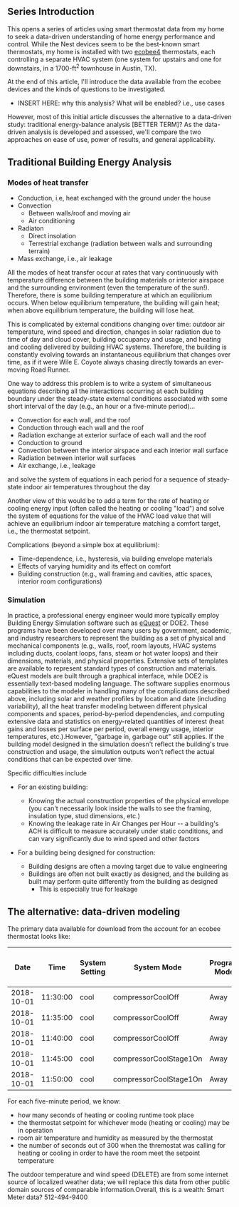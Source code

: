 ## Series Introduction

This opens a series of articles using smart thermostat data from my home to seek a data-driven understanding of home energy performance and control.  While the Nest devices seem to be the best-known smart thermostats, my home is installed with two [ecobee4](https://www.ecobee.com/ecobee4/) thermostats, each controlling a separate HVAC system (one system for upstairs and one for downstairs, in a 1700-ft<sup>2</sup> townhouse in Austin, TX).  

At the end of this article, I'll introduce the data available from the ecobee devices and the kinds of questions to be investigated.  

* INSERT HERE:  why this analysis?  What will be enabled?  i.e., use cases

However, most of this initial article discusses the alternative to a data-driven study:  traditional energy-balance analysis [BETTER TERM]?  As the data-driven analysis is developed and assessed, we'll compare the two approaches on ease of use, power of results, and general applicability.  

## Traditional Building Energy Analysis
### Modes of heat transfer
* Conduction, i.e, heat exchanged with the ground under the house
* Convection
    * Between walls/roof and moving air
    * Air conditioning
* Radiaton
	* Direct insolation
    * Terrestrial exchange (radiation between walls and surrounding terrain)
* Mass exchange, i.e., air leakage

All the modes of heat transfer occur at rates that vary continuously with temperature difference between the building materials or interior airspace and the surrounding environment (even the temperature of the sun!).  Therefore, there is some building temperature at which an equilibrium occurs.  When below equilibrium temperature, the building will gain heat; when above equilibrium temperature, the building will lose heat. 

This is complicated by external conditions changing over time:  outdoor air temperature, wind speed and direction, changes in solar radiation due to time of day and cloud cover, building occupancy and usage, and heating and cooling delivered by building HVAC systems.  Therefore, the building is constantly evolving towards an instantaneous equilibrium that changes over time, as if it were Wile E. Coyote always chasing directly towards an ever-moving Road Runner.

One way to address this problem is to write a system of simultaneous equations describing all the interactions occurring at each building boundary under the steady-state external conditions associated with some short interval of the day (e.g., an hour or a five-minute period)...

* Convection for each wall, and the roof
* Conduction through each wall and the roof
* Radiation exchange at exterior surface of each wall and the roof
* Conduction to ground
* Convection between the interior airspace and each interior wall surface
* Radiation between interior wall surfaces
* Air exchange, i.e., leakage

and solve the system of equations in each period for a sequence of steady-state indoor air temperatures throughout the day 

Another view of this would be to add a term for the rate of heating or cooling energy input (often called the heating or cooling "load") and solve the system of equations for the value of the HVAC load value that will achieve an equilibrium indoor air temperature matching a comfort target, i.e., the thermostat setpoint.

Complications (beyond a simple box at equilibrium):
* Time-dependence, i.e., hysteresis, via building envelope materials
* Effects of varying humidity and its effect on comfort
* Building construction (e.g., wall framing and cavities, attic spaces, interior room configurations)

### Simulation
In practice, a professional energy engineer would more typically employ Building Energy Simulation software such as [eQuest](http://www.doe2.com/equest/) or DOE2.  These programs have been developed over many users by government, academic, and industry researchers to represent the building as a set of physical and mechanical components (e.g., walls, roof, room layouts, HVAC systems including ducts, coolant loops, fans, steam or hot water loops) and their dimensions, materials, and physical properties.  Extensive sets of templates are available to represent standard types of construction and materials.  eQuest models are built through a graphical interface, while DOE2 is essentially text-based modeling language.  The software supplies enormous capabilities to the modeler in handling many of the complications described above, including solar and weather profiles by location and date (including variability), all the heat transfer modeling between different physical components and spaces, period-by-period dependencies, and computing extensive data and statistics on energy-related quantities of interest (heat gains and losses per surface per period, overall energy usage, interior temperatures, etc.).However, "garbage in, garbage out" still applies.  If the building model designed in the simulation doesn't reflect the building's true construction and usage, the simulation outputs won't reflect the actual conditions that can be expected over time.  

Specific difficulties include
* For an existing building:

	* Knowing the actual construction properties of the physical envelope (you can't necessarily look inside the walls to see the framing, insulation type, stud dimensions, etc.)
	* Knowing the leakage rate in Air Changes per Hour -- a building's ACH is difficult to measure accurately under static conditions, and can vary significantly due to wind speed and other factors
* For a building being designed for construction:
	* Building designs are often a moving target due to value engineering
	* Buildings are often not built exactly as designed, and the building as built may perform quite differently from the building as designed
		* This is especially true for leakage

## The alternative:  data-driven modeling
The primary data available for download from the account for an ecobee thermostat looks like:

| Date       | Time     | System Setting | System Mode            | Program Mode | Cool Set Temp (F) | Heat Set Temp (F) | Current Temp (F) | Current Humidity (%RH) | Outdoor Temp (F) | Cool Stage 1 (sec) | Heat Stage 1 (sec) | Fan (sec) | Thermostat Temperature (F) | Thermostat Humidity (%RH) |
| ---------- | -------- | -------------- | ---------------------- | ------------ | ----------------- | ----------------- | ---------------- | ---------------------- | ---------------- | ------------------ | ------------------ | --------- | -------------------------- | ------------------------- |
| 2018-10-01 | 11:30:00 | cool           | compressorCoolOff      | Away         | 82                | 64                | 76.4             | 59                     | 76.9             | 0                  | 0                  | 0         | 76.4                       | 59                        |
| 2018-10-01 | 11:35:00 | cool           | compressorCoolOff      | Away         | 80.5              | 65.7              | 76.4             | 59                     | 76.9             | 0                  | 0                  | 0         | 76.4                       | 59                        |
| 2018-10-01 | 11:40:00 | cool           | compressorCoolOff      | Away         | 76                | 71                | 76.4             | 59                     | 76.9             | 30                 | 0                  | 30        | 76.4                       | 59                        |
| 2018-10-01 | 11:45:00 | cool           | compressorCoolStage1On | Away         | 76                | 71                | 76.4             | 58                     | 76.9             | 300                | 0                  | 300       | 76.4                       | 58                        |
| 2018-10-01 | 11:50:00 | cool           | compressorCoolStage1On | Away         | 76                | 71                | 76.1             | 55                     | 76.9             | 150                | 0                  | 195       | 76                         | 55                        |

For each five-minute period, we know:
* how many seconds of heating or cooling runtime took place
* the thermostat setpoint for whichever mode (heating or cooling) may be in operation
* room air temperature and humidity as measured by the thermostat
* the number of seconds out of 300 when the thremostat was calling for heating or cooling in order to have the room meet the setpoint temperature

The outdoor temperature and wind speed (DELETE) are from some internet source of localized weather data; we will replace this data from other public domain sources of comparable information.Overall, this is a wealth: 
Smart Meter data?   512-494-9400
